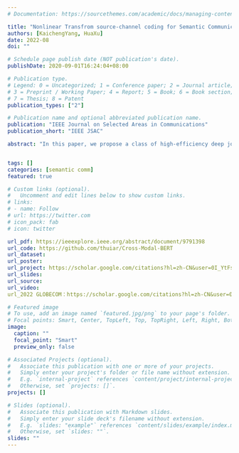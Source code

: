 ```yaml
---
# Documentation: https://sourcethemes.com/academic/docs/managing-content/

title: "Nonlinear Transfrom source-channel coding for Semantic Communications"
authors: [KaichengYang, HuaXu]
date: 2022-08
doi: ""

# Schedule page publish date (NOT publication's date).
publishDate: 2020-09-01T16:24:04+08:00

# Publication type.
# Legend: 0 = Uncategorized; 1 = Conference paper; 2 = Journal article;
# 3 = Preprint / Working Paper; 4 = Report; 5 = Book; 6 = Book section;
# 7 = Thesis; 8 = Patent
publication_types: ["2"]

# Publication name and optional abbreviated publication name.
publication: "IEEE Journal on Selected Areas in Communications"
publication_short: "IEEE JSAC"

abstract: "In this paper, we propose a class of high-efficiency deep joint source-channel coding methods that can closely adapt to the source distribution under the nonlinear transform, it can be collected under the name nonlinear transform source-channel coding (NTSCC). In the considered model, the transmitter first learns a nonlinear analysis transform to map the source data into latent space, then transmits the latent representation to the receiver via deep joint source-channel coding. Our model incorporates the nonlinear transform as a strong prior to effectively extract the source semantic features and provide side information for source-channel coding. Unlike existing conventional deep joint source-channel coding methods, the proposed NTSCC essentially learns both the source latent representation and an entropy model as the prior on the latent representation. Accordingly, novel adaptive rate transmission and hyperprior-aided codec refinement mechanisms are developed to upgrade deep joint source-channel coding. The whole system design is formulated as an optimization problem whose goal is to minimize the end-to-end transmission rate-distortion performance under established perceptual quality metrics. Across test image sources with various resolutions, we find that the proposed NTSCC transmission method generally outperforms both the analog transmission using the standard deep joint source-channel coding and the classical separation-based digital transmission. Notably, the proposed NTSCC method can potentially support future semantic communications due to its content-aware ability and perceptual optimization goal."


tags: []
categories: [semantic comm]
featured: true

# Custom links (optional).
#   Uncomment and edit lines below to show custom links.
# links:
# - name: Follow
# url: https://twitter.com
# icon_pack: fab
# icon: twitter

url_pdf: https://ieeexplore.ieee.org/abstract/document/9791398
url_code: https://github.com/thuiar/Cross-Modal-BERT
url_dataset:
url_poster:
url_project: https://scholar.google.com/citations?hl=zh-CN&user=0I_YtFsAAAAJ&view_op=list_works&sortby=pubdate
url_slides:
url_source:
url_video:
url_2022 GLOBECOM：https://scholar.google.com/citations?hl=zh-CN&user=0I_YtFsAAAAJ&view_op=list_works&sortby=pubdate

# Featured image
# To use, add an image named `featured.jpg/png` to your page's folder. 
# Focal points: Smart, Center, TopLeft, Top, TopRight, Left, Right, BottomLeft, Bottom, BottomRight.
image:
  caption: ""
  focal_point: "Smart"
  preview_only: false

# Associated Projects (optional).
#   Associate this publication with one or more of your projects.
#   Simply enter your project's folder or file name without extension.
#   E.g. `internal-project` references `content/project/internal-project/index.md`.
#   Otherwise, set `projects: []`.
projects: []

# Slides (optional).
#   Associate this publication with Markdown slides.
#   Simply enter your slide deck's filename without extension.
#   E.g. `slides: "example"` references `content/slides/example/index.md`.
#   Otherwise, set `slides: ""`.
slides: ""
---
```

